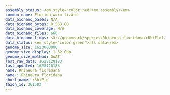 ```yaml
---
assembly_status: <em style="color:red">no assembly</em>
common_name: Florida worm lizard
data_bionano_bases: N/A
data_bionano_bytes: 0.563 GB
data_bionano_coverage: N/A
data_bionano_files: 666
data_bionano_links: s3://genomeark/species/Rhineura_floridana/rRhiFlo1/genomic_data/bionano/<br>
data_status: <em style="color:green">all data</em>
genome_size: 1623000000
genome_size_display: 1.62 Gbp
genome_size_method: GoAT
last_raw_data: 1628120183
last_updated: 1628120183
name: Rhineura floridana
name_: Rhineura_floridana
short_name: rRhiFlo
taxon_id: 261503
---
```

